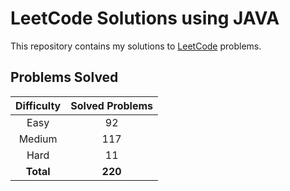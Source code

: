 # LeetCode Solutions using JAVA

This repository contains my solutions to [LeetCode](https://leetcode.com/) problems.

## Problems Solved

| Difficulty | Solved Problems |
|:----------:|:---------------:|
|    Easy    |       92        |
|   Medium   |       117       |
|    Hard    |       11        |
| **Total**  |     **220**     |

